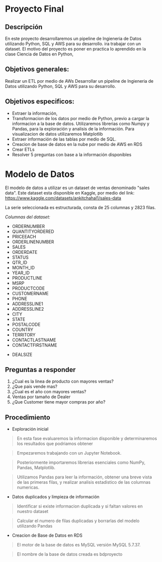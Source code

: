 # Proyecto Final

## Descripción


En este proyecto desarrollaremos un pipeline de Ingieneria de Datos utilizando Python, SQL y AWS para su desarrollo. ira trabajar con un dataset. El motivo del proyecto es poner en practica lo aprendido en la clase Ciencia de Datos en Python, 

## Objetivos generales:
Realizar un ETL por medio de AWs
Desarrollar un pipeline de Ingieneria de Datos utilizando Python, SQL y AWS para su desarrollo.


## Objetivos especificos:
* Extraer la información, 
* Transformacion de los datos por medio de Python, previo a cargar la informacion a la base de datos.  Utilizaremos librerias como Numpy y Pandas, para la exploración y analisis de la información. Para visualizacion de datos utilizaremos Matplotlib
* Extraer información de las tablas  por medio de SQL. 
* Creacion de base de datos en la nube por medio de AWS en RDS
* Crear ETLs
* Resolver 5 preguntas con base a la información disponibles

# Modelo de Datos
El modelo de datos a utilizar es un dataset de ventas denominado "sales data". Este dataset esta disponible en Kaggle, por medio del link: https://www.kaggle.com/datasets/ankitchahal1/sales-data

La serie seleccionada es estructurada, consta de 25 columnas y 2823 filas.

*Columnas del dataset:*
- ORDERNUMBER
- QUANTITYORDERED
- PRICEEACH
- ORDERLINENUMBER
- SALES
- ORDERDATE
- STATUS
- QTR_ID
- MONTH_ID
- YEAR_ID
- PRODUCTLINE
- MSRP
- PRODUCTCODE
- CUSTOMERNAME
- PHONE
- ADDRESSLINE1
- ADDRESSLINE2
- CITY
- STATE
- POSTALCODE
- COUNTRY
- TERRITORY
- CONTACTLASTNAME
- CONTACTFIRSTNAME
+ DEALSIZE


## Preguntas a responder
1.	¿Cual es la linea de producto con mayores ventas?
2.	¿Que pais vende mas?
3.	¿Cual es el año con mayores ventas?
4.	Ventas por tamaño de Dealer
5.	¿Que Customer tiene mayor compras por año?

## Procedimiento

- Exploración inicial
> En esta fase evaluaremos la informacion disponible y determinaremos los resultados que podriamos obtener

> Empezaremos trabajando con un Jupyter Notebook.

> Posteriormente importaremos librerias esenciales como NumPy, Pandas, Matplotlib.

> Utilizamos Pandas para leer la información, obtener una breve vista de las primeras filas, y realizar analisis estadistico de las columnas numericas.


- Datos duplicados y limpieza de información
> Identificar si existe informacion duplicada y si faltan valores en nuestro dataset

> Calcular el numero de filas duplicadas y borrarlas del modelo utilizando Pandas

- Creacion de Base de Datos en RDS
> El motor de la base de datos es MySQL versión MySQL 5.7.37. 

> El nombre de la base de datos creada es bdproyecto


